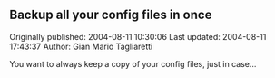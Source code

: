 ## Backup all your config files in once 
Originally published: 2004-08-11 10:30:06 
Last updated: 2004-08-11 17:43:37 
Author: Gian Mario Tagliaretti 
 
You want to always keep a copy of your config files, just in case...
